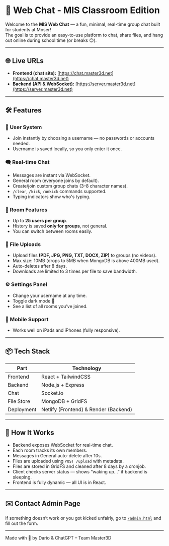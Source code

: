 # 💬 Web Chat - MIS Classroom Edition

Welcome to the **MIS Web Chat** — a fun, minimal, real-time group chat built for students at Moser!  
The goal is to provide an easy-to-use platform to chat, share files, and hang out online during school time (or breaks 😉).

---

## 🌐 Live URLs

- **Frontend (chat site):** [https://chat.master3d.net](https://chat.master3d.net)
- **Backend (API & WebSocket):** [https://server.master3d.net](https://server.master3d.net)

---

## 🛠 Features

### 👤 User System
- Join instantly by choosing a username — no passwords or accounts needed.
- Username is saved locally, so you only enter it once.

### 🗨 Real-time Chat
- Messages are instant via WebSocket.
- General room (everyone joins by default).
- Create/join custom group chats (3–8 character names).
- `/clear`, `/kick`, `/unkick` commands supported.
- Typing indicators show who's typing.

### 👥 Room Features
- Up to **25 users per group**.
- History is saved **only for groups**, not general.
- You can switch between rooms easily.

### 📁 File Uploads
- Upload files **(PDF, JPG, PNG, TXT, DOCX, ZIP)** to groups (no videos).
- Max size: 10MB (drops to 5MB when MongoDB is above 400MB used).
- Auto-deletes after 8 days.
- Downloads are limited to 3 times per file to save bandwidth.

### ⚙️ Settings Panel
- Change your username at any time.
- Toggle dark mode 🌙
- See a list of all rooms you’ve joined.

### 📱 Mobile Support
- Works well on iPads and iPhones (fully responsive).

---

## 📦 Tech Stack

| Part       | Technology                 |
|------------|----------------------------|
| Frontend   | React + TailwindCSS        |
| Backend    | Node.js + Express          |
| Chat       | Socket.io                  |
| File Store | MongoDB + GridFS           |
| Deployment| Netlify (Frontend) & Render (Backend) |

---

## 🧠 How It Works

- Backend exposes WebSocket for real-time chat.
- Each room tracks its own members.
- Messages in General auto-delete after 10s.
- Files are uploaded using `POST /upload` with metadata.
- Files are stored in GridFS and cleaned after 8 days by a cronjob.
- Client checks server status — shows “waking up…” if backend is sleeping.
- Frontend is fully dynamic — all UI is in React.

---

## ✉️ Contact Admin Page

If something doesn’t work or you got kicked unfairly, go to [`/admin.html`](https://chat.master3d.net/admin.html) and fill out the form.

---

Made with 💙 by Dario & ChatGPT – Team Master3D
